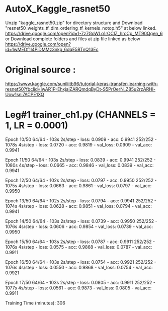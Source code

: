 # AutoX_Kaggle_rasnet50
Unzip "kaggle_rasnet50.zip" for directory structure and Download "resnet50_weights_tf_dim_ordering_tf_kernels_notop.h5" at below linked.
https://drive.google.com/open?id=1-7z7GoWLo1rOCIZ_hrcCp_MT90Qgen_6
or Download complete folders and files at zip file linked as below
https://drive.google.com/open?id=1wMEDf1I4PiDMMz3nkg_6dqE5BTnQ13Ec

# Original source : 
https://www.kaggle.com/suniliitb96/tutorial-keras-transfer-learning-with-resnet50?fbclid=IwAR1P-EhxjaiZARQmdqByDt-S5PrOerN_Z85u2rzARHl-Uow1sni7ACPE1XQ

# Leg#1 trainer_ch1.py (CHANNELS = 1, LR = 0.0001)
Epoch 10/50
64/64 - 103s 2s/step - loss: 0.0909 - acc: 0.9941
252/252 - 1078s 4s/step - loss: 0.0720 - acc: 0.9819 - val_loss: 0.0909 - val_acc: 0.9941

Epoch 11/50
64/64 - 103s 2s/step - loss: 0.0839 - acc: 0.9941
252/252  - 1080s 4s/step - loss: 0.0665 - acc: 0.9846 - val_loss: 0.0839 - val_acc: 0.9941

Epoch 12/50
64/64  - 102s 2s/step - loss: 0.0797 - acc: 0.9950
252/252  - 1075s 4s/step - loss: 0.0663 - acc: 0.9861 - val_loss: 0.0797 - val_acc: 0.9950

Epoch 13/50
64/64  - 102s 2s/step - loss: 0.0794 - acc: 0.9941
252/252  - 1074s 4s/step - loss: 0.0628 - acc: 0.9851 - val_loss: 0.0794 - val_acc: 0.9941

Epoch 14/50
64/64  - 103s 2s/step - loss: 0.0739 - acc: 0.9950
252/252  - 1076s 4s/step - loss: 0.0606 - acc: 0.9854 - val_loss: 0.0739 - val_acc: 0.9950

Epoch 15/50
64/64  - 103s 2s/step - loss: 0.0787 - acc: 0.9911
252/252  - 1076s 4s/step - loss: 0.0575 - acc: 0.9868 - val_loss: 0.0787 - val_acc: 0.9911

Epoch 16/50
64/64  - 103s 2s/step - loss: 0.0754 - acc: 0.9921
252/252  - 1076s 4s/step - loss: 0.0550 - acc: 0.9868 - val_loss: 0.0754 - val_acc: 0.9921

Epoch 17/50
64/64  - 103s 2s/step - loss: 0.0805 - acc: 0.9911
252/252  - 1077s 4s/step - loss: 0.0561 - acc: 0.9873 - val_loss: 0.0805 - val_acc: 0.9911

Training Time (minutes): 306
